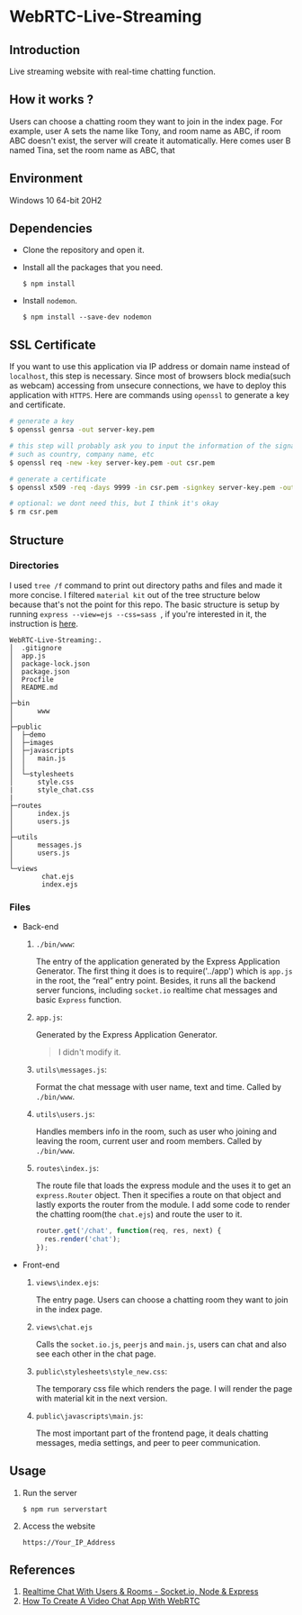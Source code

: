 # WebRTC-Live-Streaming
## Introduction
Live streaming website with real-time chatting function.

## How it works ?
Users can choose a chatting room they want to join in the index page. For example, user A sets the name like Tony, and room name as ABC, if room ABC doesn't exist, the server will create it automatically. Here comes user B named Tina, set the room name as ABC, that

## Environment
Windows 10 64-bit 20H2

## Dependencies
* Clone the repository and open it.

* Install all the packages that you need.

    ```
    $ npm install
    ```

* Install `nodemon`.
    ```
    $ npm install --save-dev nodemon
    ```

## SSL Certificate
If you want to use this application via IP address or domain name instead of `localhost`, this step is necessary. Since most of browsers block media(such as webcam) accessing from unsecure connections, we have to deploy this application with `HTTPS`. Here are commands using `openssl` to generate a key and certificate.

```bash
# generate a key
$ openssl genrsa -out server-key.pem

# this step will probably ask you to input the information of the signature,
# such as country, company name, etc
$ openssl req -new -key server-key.pem -out csr.pem

# generate a certificate
$ openssl x509 -req -days 9999 -in csr.pem -signkey server-key.pem -out server-cert.pem

# optional: we dont need this, but I think it's okay 
$ rm csr.pem
```

## Structure
### Directories
I used `tree /f` command to print out directory paths and files and made it more concise. I filtered `material kit` out of the tree structure below because that's not the point for this repo. The basic structure is setup by running `express --view=ejs --css=sass `, if you're interested in it, the instruction is [here](https://hackmd.io/@tweizh0331/H1OEpCBDP).

```
WebRTC-Live-Streaming:.
│  .gitignore
│  app.js
│  package-lock.json  
│  package.json       
│  Procfile
│  README.md
│
├─bin
│      www
│
├─public
│  ├─demo
│  ├─images
│  ├─javascripts
│  │   main.js
│  │
│  └─stylesheets
│      style.css
|      style_chat.css
|
├─routes
│      index.js
│      users.js
│
├─utils
│      messages.js
│      users.js
│
└─views
        chat.ejs
        index.ejs
```

### Files
* Back-end
    1. `./bin/www`:
    
        The entry of the application generated by the Express Application Generator. The first thing it does is to require('../app') which is `app.js` in the root, the “real” entry point. Besides, it runs all the backend server funcions, including `socket.io` realtime chat messages and basic `Express` function.
    
    2. `app.js`:
        
        Generated by the Express Application Generator.
        > I didn't modify it.

    3. `utils\messages.js`:
        
        Format the chat message with user name, text and time. Called by `./bin/www`.

    4. `utils\users.js`:

        Handles members info in the room, such as user who joining and leaving the room, current user and room members. Called by `./bin/www`.

    5. `routes\index.js`:
        
        The route file that loads the express module and the uses it to get an `express.Router` object. Then it specifies a route on that object and lastly exports the router from the module. I add some code to render the chatting room(the `chat.ejs`) and route the user to it.

        ```Javascript
        router.get('/chat', function(req, res, next) {
          res.render('chat');
        });
        ```

* Front-end
    1. `views\index.ejs`:
        
        The entry page. Users can choose a chatting room they want to join in the index page.

    2. `views\chat.ejs`
        
        Calls the `socket.io.js`, `peerjs` and `main.js`, users can chat and also see each other in the chat page.

    3. `public\stylesheets\style_new.css`:

        The temporary css file which renders the page. I will render the page with material kit in the next version.
    
    4. `public\javascripts\main.js`:

        The most important part of the frontend page, it deals chatting messages, media settings, and peer to peer communication.

## Usage
1. Run the server

    ```
    $ npm run serverstart
    ```

2. Access the website
    ```
    https://Your_IP_Address
    ```
## References
1. [Realtime Chat With Users & Rooms - Socket.io, Node & Express](https://www.youtube.com/watch?v=jD7FnbI76Hg)
2. [How To Create A Video Chat App With WebRTC](https://www.youtube.com/watch?v=DvlyzDZDEq4)
